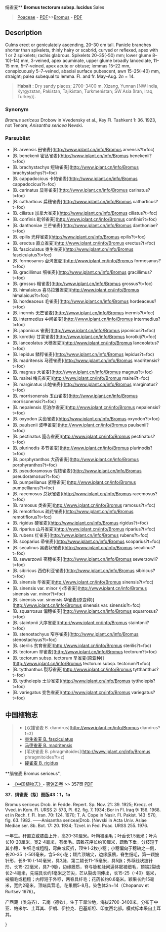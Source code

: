 绢雀麦** **Bromus tectorum subsp. lucidus** Sales

> [Poaceae](http://www.iplant.cn/info/Poaceae?t=foc) - [PDF](http://www.iplant.cn/foc/pdf/Poaceae.pdf)>>[Bromus](http://www.iplant.cn/info/Bromus?t=foc) - [PDF](http://www.iplant.cn/foc/pdf/Bromus.pdf)

## Description

Culms erect or geniculately ascending, 20–30 cm tall. Panicle branches shorter than spikelets, thinly hairy or scabrid, curved or reflexed, apex with 1 or 2 spikelets; rachis glabrous. Spikelets 20–35(–50) mm; lower glume 8–10(–14) mm, 3-veined, apex acuminate, upper glume broadly lanceolate, 11–15 mm, 5–7-veined, apex acute or obtuse; lemmas 15–22 mm, conspicuously 5–7-veined, abaxial surface pubescent, awn 15–25(–40) mm, straight; palea subequal to lemma. Fl. and fr. May–Aug. 2*n* = 14.

> **Habait** : 
> Dry sandy places; 2700–3400 m. Xizang, Yunnan [NW India, Kyrgyzstan, Pakistan, Tajikistan, Turkmenistan; SW Asia (Iran, Iraq, Turkey)].

### Synonym
*Bromus sericeus* Drobow in Vvedensky et al., Key Fl. Tashkent 1: 36. 1923, not Tenore; *Anisantha sericea* Nevski.

### Parsublist

* [B.  arvensis  田雀麦](http://www.iplant.cn/info/Bromus arvensis?t=foc)
* [B.  benekenii  密丛雀麦](http://www.iplant.cn/info/Bromus benekenii?t=foc)
* [B.  brachystachys  短轴雀麦](http://www.iplant.cn/info/Bromus brachystachys?t=foc)
* [B.  cappadocicus  卡帕雀麦](http://www.iplant.cn/info/Bromus cappadocicus?t=foc)
* [B.  carinatus  显脊雀麦](http://www.iplant.cn/info/Bromus carinatus?t=foc)
* [B.  catharticus  扁穗雀麦](http://www.iplant.cn/info/Bromus catharticus?t=foc)
* [B.  ciliatus  加拿大雀麦](http://www.iplant.cn/info/Bromus ciliatus?t=foc)
* [B.  confinis  毗邻雀麦](http://www.iplant.cn/info/Bromus confinis?t=foc)
* [B.  danthoniae  三芒雀麦](http://www.iplant.cn/info/Bromus danthoniae?t=foc)
* [B.  epilis  光稃雀麦](http://www.iplant.cn/info/Bromus epilis?t=foc)
* [B.  erectus  直立雀麦](http://www.iplant.cn/info/Bromus erectus?t=foc)
* [B.  fasciculatus  束生雀麦](http://www.iplant.cn/info/Bromus fasciculatus?t=foc)
* [B.  formosanus  台湾雀麦](http://www.iplant.cn/info/Bromus formosanus?t=foc)
* [B.  gracillimus  细雀麦](http://www.iplant.cn/info/Bromus gracillimus?t=foc)
* [B.  grossus  粗雀麦](http://www.iplant.cn/info/Bromus grossus?t=foc)
* [B.  himalaicus  喜马拉雅雀麦](http://www.iplant.cn/info/Bromus himalaicus?t=foc)
* [B.  hordeaceus  毛雀麦](http://www.iplant.cn/info/Bromus hordeaceus?t=foc)
* [B.  inermis  无芒雀麦](http://www.iplant.cn/info/Bromus inermis?t=foc)
* [B.  intermedius  中间雀麦](http://www.iplant.cn/info/Bromus intermedius?t=foc)
* [B.  japonicus  雀麦](http://www.iplant.cn/info/Bromus japonicus?t=foc)
* [B.  korotkiji  甘蒙雀麦](http://www.iplant.cn/info/Bromus korotkiji?t=foc)
* [B.  lanceolatus  大穗雀麦](http://www.iplant.cn/info/Bromus lanceolatus?t=foc)
* [B.  lepidus  鳞稃雀麦](http://www.iplant.cn/info/Bromus lepidus?t=foc)
* [B.  madritensis  马德雀麦](http://www.iplant.cn/info/Bromus madritensis?t=foc)
* [B.  magnus  大雀麦](http://www.iplant.cn/info/Bromus magnus?t=foc)
* [B.  mairei  梅氏雀麦](http://www.iplant.cn/info/Bromus mairei?t=foc)
* [B.  marginatus  山地雀麦](http://www.iplant.cn/info/Bromus marginatus?t=foc)
* [B.  morrisonensis  玉山雀麦](http://www.iplant.cn/info/Bromus morrisonensis?t=foc)
* [B.  nepalensis  尼泊尔雀麦](http://www.iplant.cn/info/Bromus nepalensis?t=foc)
* [B.  oxyodon  尖齿雀麦](http://www.iplant.cn/info/Bromus oxyodon?t=foc)
* [B.  paulsenii  波申雀麦](http://www.iplant.cn/info/Bromus paulsenii?t=foc)
* [B.  pectinatus  篦齿雀麦](http://www.iplant.cn/info/Bromus pectinatus?t=foc)
* [B.  plurinodis  多节雀麦](http://www.iplant.cn/info/Bromus plurinodis?t=foc)
* [B.  porphyranthos  大药雀麦](http://www.iplant.cn/info/Bromus porphyranthos?t=foc)
* [B.  pseudoramosus  假枝雀麦](http://www.iplant.cn/info/Bromus pseudoramosus?t=foc)
* [B.  pumpellianus  紧穗雀麦](http://www.iplant.cn/info/Bromus pumpellianus?t=foc)
* [B.  racemosus  总状雀麦](http://www.iplant.cn/info/Bromus racemosus?t=foc)
* [B.  ramosus  类雀麦](http://www.iplant.cn/info/Bromus ramosus?t=foc)
* [B.  remotiflorus  疏花雀麦](http://www.iplant.cn/info/Bromus remotiflorus?t=foc)
* [B.  rigidus  硬雀麦](http://www.iplant.cn/info/Bromus rigidus?t=foc)
* [B.  riparius  山丹雀麦](http://www.iplant.cn/info/Bromus riparius?t=foc)
* [B.  rubens  红雀麦](http://www.iplant.cn/info/Bromus rubens?t=foc)
* [B.  scoparius  帚雀麦](http://www.iplant.cn/info/Bromus scoparius?t=foc)
* [B.  secalinus  黑麦状雀麦](http://www.iplant.cn/info/Bromus secalinus?t=foc)
* [B.  sewerzowii  密穗雀麦](http://www.iplant.cn/info/Bromus sewerzowii?t=foc)
* [B.  sibiricus  西伯利亚雀麦](http://www.iplant.cn/info/Bromus sibiricus?t=foc)
* [B.  sinensis  华雀麦](http://www.iplant.cn/info/Bromus sinensis?t=foc)
* [B.  sinensis var. minor  小华雀麦](http://www.iplant.cn/info/Bromus sinensis var. minor?t=foc)
* [B.  sinensis var. sinensis  华雀麦(原变种)](http://www.iplant.cn/info/Bromus sinensis var. sinensis?t=foc)
* [B.  squarrosus  偏穗雀麦](http://www.iplant.cn/info/Bromus squarrosus?t=foc)
* [B.  staintonii  大序雀麦](http://www.iplant.cn/info/Bromus staintonii?t=foc)
* [B.  stenostachyus  窄序雀麦](http://www.iplant.cn/info/Bromus stenostachyus?t=foc)
* [B.  sterilis  贫育雀麦](http://www.iplant.cn/info/Bromus sterilis?t=foc)
* [B.  tectorum  旱雀麦](http://www.iplant.cn/info/Bromus tectorum?t=foc)
* [B.  tectorum subsp. tectorum  旱雀麦(原亚种)](http://www.iplant.cn/info/Bromus tectorum subsp. tectorum?t=foc)
* [B.  tytthanthus  裂稃雀麦](http://www.iplant.cn/info/Bromus tytthanthus?t=foc)
* [B.  tyttholepis  土沙雀麦](http://www.iplant.cn/info/Bromus tyttholepis?t=foc)
* [B.  variegatus  变色雀麦](http://www.iplant.cn/info/Bromus variegatus?t=foc)

## 中国植物志

> * [双雄雀麦  B.  diandrus](http://www.iplant.cn/info/Bromus diandrus?t=z)
> * [束生雀麦  B.  fasciculatus](Bromus-fasciculatus-束生雀麦.md)
> * [马德雀麦  B.  madritensis](Bromus-madritensis-马德雀麦.md)
> * [苇状雀麦  B.  phragmitoides](http://www.iplant.cn/info/Bromus phragmitoides?t=z)
> * [硬雀麦  B.  rigidus](Bromus-rigidus-硬雀麦.md)

**绢雀麦 Bromus sericeus",

* [《中国植物志》](http://www.iplant.cn/frps)- [第9(2)卷](http://www.iplant.cn/frps/vol/9(2)) >> 357页 [PDF](http://www.iplant.cn/frps/pdf/9(2)/357.pdf)

**37．绢雀麦（拟）图版43：1，1a**

Bromus sericeus Drob. in Fedde. Repert. Sp. Nov. 21: 39. 1925; Krecz. et Vved. in Kom. Fl. URSS 2: 573, Pl. 62. fig. 7. 1934; Bor in Fl. Iraq 9: 156. 1968. et in Rech. f. Fl. Iran. 70: 124. 1970; T. A. Cope in Nasir. Fl. Pakist. 143: 570, fig. 63. 1982. ——Anisantha sericea(Drob. )Nevski in Acta Univ. Asiae Mediae ser. 8b. Bot. 17: 20. 1934; Tzvel. in Fed. Poac. URSS 255. 1976.

一年生。秆直立或膝曲上升，高20-30厘米。叶鞘被柔毛；叶舌长1.5毫米；叶片长10-20厘米，宽2-4毫米，有柔毛。圆锥花序长约10厘米，疏散下垂，分枝短于其小穗，生细毛或粗糙，弯曲或反折，顶生1-2枚小穗；小穗偏向于穗轴之一侧，长20-35（-50)毫米，含5-8小花；颖片顶端尖，边缘膜质，脊生细毛，第一颖披针形，长8-10 (-14)毫米，具3脉，第二颖长11-15毫米，具5脉；外稃线状披针形，长15-22毫米，具7-9脉，边缘膜质，脊与脉和脉间遍体密被细毛，顶端2裂齿长2-4毫米，先端具长约1毫米之芒尖，芒从裂齿间伸出，长15-25（-40）毫米，被细毛或粗糙；内稃短于外稃，两脊具纤毛；花药长约0.6毫米。颖果长约15毫米，宽约2毫米，顶端具茸毛。花果期5-8月。染色体2n=14（Chopanov et Rurtsev 1976）。

产西藏（类乌齐）、云南（德钦）。生于干旱沙地，海拔2700-3400米。分布于中亚、帕米尔、土耳其、伊朗、伊拉克、巴基斯坦、印度西北部。模式标本采自土耳其。

}
